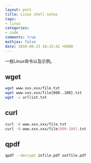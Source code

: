 ```yaml
---
layout: post
title: Linux shell notes
tags:
- linux
categories:
- code
comments: true
mathjax: false
date: 2018-06-23 16:15:42 +0800
---
```

一些Linux命令以及示例。

## wget
```bash
wget www.xxx.xxx/file.txt
wget www.xxx.xxx/file{000..100}.txt
wget -i urllist.txt
```

## curl
```bash
curl -O www.xxx.xxx/file.txt
curl -O www.xxx.xxx/file[000-100].txt
```
## qpdf
```bash
qpdf --decrypt infile.pdf outfile.pdf
```
